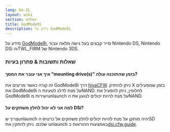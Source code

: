```yaml
---
lang: he-IL
layout: wiki
section: other
title: GodMode9i
description: מידע על GodMode9i
---
```


מידע על [GodMode9i](https://github.com/DS-Homebrew/GodMode9i), סייר קבצים בעל גישה מלאה עבור Nintendo DS, Nintendo DSi והTWL_FIRM של Nintendo 3DS.

### שאלות ותשובות & פתרון בעיות

#### איך אני עובר את המסך "mounting drive(s)" בזמן שהתוכנה עולה?
זה קורה כאשר מריצים את GodMode9i דרך [hiyaCFW](https://wiki.ds-homebrew.com/other/hiyacfw). ניתן להחזיק X בזמן שמפעילים את GodMode9i על מנת לדלג לטעינת הNAND. לחלופין, ניתן להפעיל את GodMode9i ישירות מunlaunch על מנת להיות יכולים לטעון את הNAND.

#### למה אני לא יכול לחלץ משחקים על DSi?
צריך שunlaunch יהיה מותקן על מנת להיות יכולים לחלץ משחקים אל כרטיס הSD שלכם. ניתן להתקין את unlaunch באמצעות ההוראות ב[dsi.cfw.guide](https://dsi.cfw.guide/).
